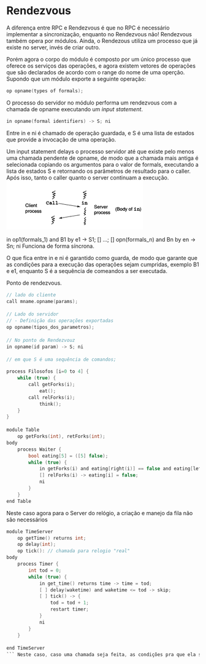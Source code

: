 # Rendezvous

A diferença entre RPC e Rendezvous é que no RPC é necessário implementar a sincronização, enquanto no Rendezvous não! Rendezvous também opera por módulos. Ainda, o Rendezous utiliza um processo que já existe no server, invés de criar outro.

Porém agora o corpo do módulo é composto por um único processo que oferece os serviços das operações, e agora existem vetores de operações que são declarados de acordo com o range do nome de uma operção.
Supondo que um módulo exporte a seguinte operação:

```C 
op opname(types of formals);
``` 
O processo do servidor no módulo performa um rendezvous com a chamada de opname executando um *input statement*. 

```C
in opname(formal identifiers) -> S; ni
```

Entre in e ni é chamado de operação guardada, e S é uma lista de estados que provide a invocação de uma operação. 

Um input statement delays o processo servidor até que existe pelo menos uma chamada pendente de opname, de modo que a chamada mais antiga é selecionada copiando os argumentos para o valor de formals, executando a lista de estados S e retornando os parâmetros de resultado para o caller. Após isso, tanto o caller quanto o server continuam a execução.
![alt text](image-2.png)

in op1(formals_1) and B1 by e1 -> S1;
	[] ...;
	[] opn(formals_n) and Bn by en -> Sn;
ni
Funciona de forma síncrona.


O que fica entre in e ni é garantido como guarda, de modo que garante que as condições para a execução das operações sejam cumpridas, exemplo B1 e e1, enquanto S é a sequência de comeandos a ser executada.

Ponto de rendezvous.

```C
// lado do cliente
call mname.opname(params);

// Lado do servidor
// - Definição das operações exportadas 
op opname(tipos_dos_parametros);

// No ponto de Rendezvouz
in opname(id param) -> S; ni 

// em que S é uma sequência de comandos;
```


```C
process Filosofos [i=0 to 4] {
	while (true) {
		call getForks(i);
			eat();
		call relForks(i);
			think();
	}
}

module Table
	op getForks(int), retForks(int);
body 
	process Waiter {
		bool eating[5] = ([5] false);
		while (true) {
			in getForks(i) and eating[right(i)] == false and eating[left(i)] == false -> eating[i] = true
			[] relForks(i) -> eating[i] = false;
			ni
		}
	}
end Table
```


Neste caso agora para o Server do relógio, a criação e manejo da fila não são necessários

```C
module TimeServer
	op getTime() returns int;
	op delay(int);
	op tick(): // chamada para relogio "real"
body
	process Timer {
		int tod = 0;
		while (true) {
			in get_time() returns time -> time = tod;
			[ ] delay(waketime) and waketime <= tod -> skip;
			[ ] tick() -> {
				tod = tod + 1;
				restart timer;
			}
			ni
		}
	}

end TimeServer
``` Neste caso, caso uma chamada seja feita, as condições pra que ela seja atendida e a operação executada devem ser cumpridas, caso isso não aconteça, o processo caller fica em espera, bloqueado! Por isso delay funciona. 

